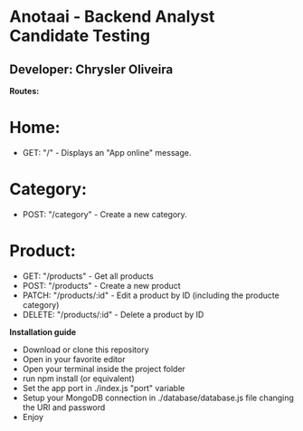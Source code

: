 <h1>Anotaai - Backend Analyst Candidate Testing</h1>
<h2>Developer: Chrysler Oliveira</h2>

<strong>Routes:</strong>

# Home:
- GET: "/" - Displays an "App online" message.

# Category:
- POST: "/category" - Create a new category.

# Product:
- GET: "/products" - Get all products
- POST: "/products" - Create a new product
- PATCH: "/products/:id" - Edit a product by ID (including the producte category)
- DELETE: "/products/:id" - Delete a product by ID

<strong>Installation guide</strong>
- Download or clone this repository
- Open in your favorite editor
- Open your terminal inside the project folder
- run npm install (or equivalent)
- Set the app port in ./index.js "port" variable
- Setup your MongoDB connection in ./database/database.js file changing the URI and password
- Enjoy